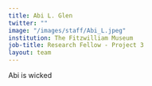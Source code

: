 ```yaml
---
title: Abi L. Glen
twitter: ""
image: "/images/staff/Abi_L.jpeg"
institution: The Fitzwilliam Museum
job-title: Research Fellow - Project 3
layout: team
---
```

Abi is wicked
